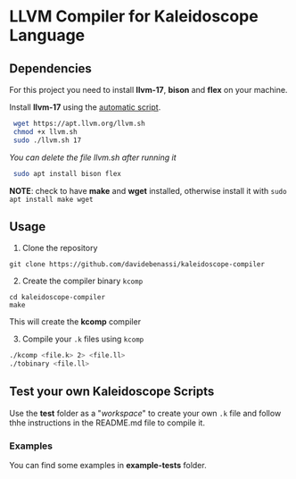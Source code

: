 # LLVM Compiler for Kaleidoscope Language

## Dependencies

For this project you need to install **llvm-17**, **bison** and **flex** on your machine.

Install **llvm-17** using the [automatic script](https://apt.llvm.org/).
```bash
 wget https://apt.llvm.org/llvm.sh
 chmod +x llvm.sh
 sudo ./llvm.sh 17
```
_You can delete the file llvm.sh after running it_

```bash
 sudo apt install bison flex
```
**NOTE**: check to have **make** and **wget** installed, otherwise install it with ```sudo apt install make wget``` 

## Usage

1. Clone the repository
```
git clone https://github.com/davidebenassi/kaleidoscope-compiler
```

2. Create the compiler binary ```kcomp```
```
cd kaleidoscope-compiler
make
``` 
This will create the **kcomp** compiler 

3. Compile your ```.k``` files using ```kcomp```
```bash
./kcomp <file.k> 2> <file.ll>
./tobinary <file.ll>
```

## Test your own Kaleidoscope Scripts
Use the **test** folder as a "_workspace_" to create your own ```.k``` file and follow thhe instructions in the README.md file to compile it.

### Examples
You can find some examples in **example-tests** folder.
